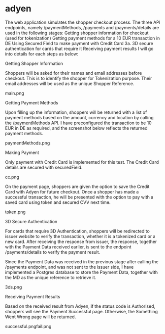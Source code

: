 # adyen
The web application simulates the shopper checkout process. The three API endpoints, namely /paymentMethods, /payments and /payments/details are used in the following stages:
Getting shopper information for checkout (used for tokenization)
Getting payment methods for a 10 EUR transaction in DE
Using Secured Field to make payment with Credit Card
3a. 3D secure authentication for cards that require it
Receiving payment results
I will go into details for each steps as below:

Getting Shopper Information

Shoppers will be asked for their names and email addresses before checkout. This is to identify the shopper for Tokenization purpose. Their email addresses will be used as the unique Shopper Reference.

main.png

Getting Payment Methods

Upon filling up the information, shoppers will be returned with a list of payment methods based on the amount, currency and location by calling the /paymentMethods API. I have preconfigured the transaction to be 10 EUR in DE as required, and the screenshot below reflects the returned payment methods.

paymentMethods.png

Making Payment

Only payment with Credit Card is implemented for this test. The Credit Card details are secured with securedField.

cc.png

On the payment page, shoppers are given the option to save the Credit Card with Adyen for future checkout. Once a shopper has made a successful transaction, he will be presented with the option to pay with a saved card using token and secured CVV next time.

token.png

3D Secure Authentication

For cards that require 3D Authentication, shoppers will be redirected to issuer website to verify the transaction, whether it is a tokenized card or a new card. After receiving the response from issuer, the response, together with the Payment Data received earlier, is sent to the endpoint /payments/details to verify the payment result.

Since the Payment Data was received in the previous stage after calling the /payments endpoint, and was not sent to the issuer side, I have implemented a Postgres database to store the Payment Data, together with the MD as the unique reference to retrieve it.

3ds.png

Receiving Payment Results

Based on the received result from Adyen, if the status code is Authorised, shoppers will see the Payment Successful page. Otherwise, the Something Went Wrong page will be returned.

successful.pngfail.png
